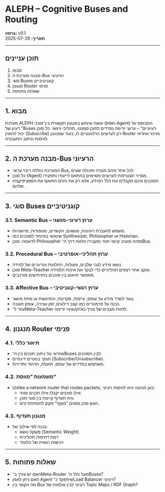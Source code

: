# ALEPH – Cognitive Buses and Routing

**גרסה:** v0.1  
**תאריך:** 2025-07-28

---

## תוכן עניינים
1. מבוא
2. מבנה מערכת ה-Bus הרעיוני
3. סוגי Buses קוגניטיביים
4. מנגנון Router פנימי
5. שאלות פתוחות

---

## 1. מבוא
מערכת ALEPH עושה שימוש במנגנון תקשורת בין־סוכני (Inter-Agent) המבוסס על רעיון של "Buses רעיוניים" – ערוצי זרימה נפרדים לתוכן סמנטי, תהליכי ורגשי. כל סוכן יכול להאזין (Subscribe) רק לערוצים הרלוונטיים לו, בעוד שמנגנון Router מרכזי אחראי לוויסות וניתוב התעבורה.

---

## 2. מבנה מערכת ה-Bus הרעיוני

- המערכת כוללת ריבוי ערוצי Bus, לכל אחד מהם מטרה ותכולה שונים.
- כל סוכן (Agent) מגדיר הצטרפות לערוצים מסוימים בהתאם לייעודו ותפקידו.
- הסוכנים אינם מקבלים את כלל המידע, אלא רק את הזרם התואם את הספציפיקציה שלהם.

---

## 3. סוגי Buses קוגניטיביים

### 3.1. Semantic Bus – ערוץ רעיוני-מושגי
- משמש להעברת רעיונות, מושגים, הקשרים, מטפורות, פרשנויות.
- שימושי במיוחד לסוכנים כמו Synthesizer, Philosopher או Historian.
- לדוגמה: סוכן Philosopher מזהה מוטיב קיומי חוזר ומעבירו הלאה דרך ה־Bus.

### 3.2. Procedural Bus – ערוץ תהליכי-אופרטיבי
- נושא מידע לגבי שלבים, פעולות, החלטות וטריגרים של למידה.
- סוכן Meta-Teacher עוקב אחר רצפים תהליכיים כדי לבקר את איכות הלמידה.
- מאפשר תיאום בין סוכנים בתרחישים מורכבים.

### 3.3. Affective Bus – ערוץ רגשי-קוגניטיבי
- נועד לשדר מידע על עומס, עייפות, סקרנות, התרגשות או מתח מושגי.
- נבנה על פרמטרים כמו קצב דילוגים, זמן עצירה, עומק תגובה.
- עוזר ל־Meta-Teacher לזהות מצבים של צורך באיזון/שינוי זרימה.

---

## 4. מנגנון Router פנימי

### 4.1. תיאור כללי
- אחראי על ניתוב תכנים בין ה־Buses לבין הסוכנים.
- תומך במנויים דינמיים (Subscribe/Unsubscribe).
- משתמש במדדים של עומס, תועלת, הדהוד ותדירות.

### 4.2. משמעות "מווסת"
- Unlike a network router that routes packets, כאן הכוונה היא לוויסות רעיוני:
  - אילו סוכנים יקבלו אילו תכנים ומתי.
  - איזו תעדוף קיימת בין סוגי תוכן.
  - האם סוכן מסוים "מוצף" וזקוק להפחתת זרם.

### 4.3. מנגנון תעדוף
- נבנה לפי שילוב של:
  - משקל נושא (Semantic Weight)
  - רמת דחיפות תהליכית
  - רגישות רגשית של הלומד

---

## 5. שאלות פתוחות
- האם יש צורך ב־Meta-Router מעל כלל ה־Buses?
- האם ניתן לאמן Agent שיתפקד כ־Load Balancer רעיוני?
- מה הקשר בין Bus רעיוני לבין עולמות של Topic Maps / RDF Graph?

